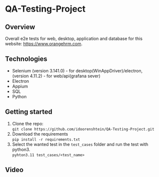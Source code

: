 # QA-Testing-Project

## Overview
Overall e2e tests for web, desktop, application and database for this website: https://www.orangehrm.com.

## Technologies
- Selenium (version 3.141.0) - for desktop(WinAppDriver)/electron, (version 4.11.2) - for web/api(grafana sever)
- Electron
- Appium
- SQL
- Python

## Getting started
1. Clone the repo:  
`git clone https://github.com/idoorenshtein/QA-Testing-Project.git`  
2. Download the requirements  
`pip install -r requirements.txt`  
3. Select the wanted test in the `test_cases` folder and run the test with python3.  
`pyhton3.11 test_cases/<test_name>`  

## Video
